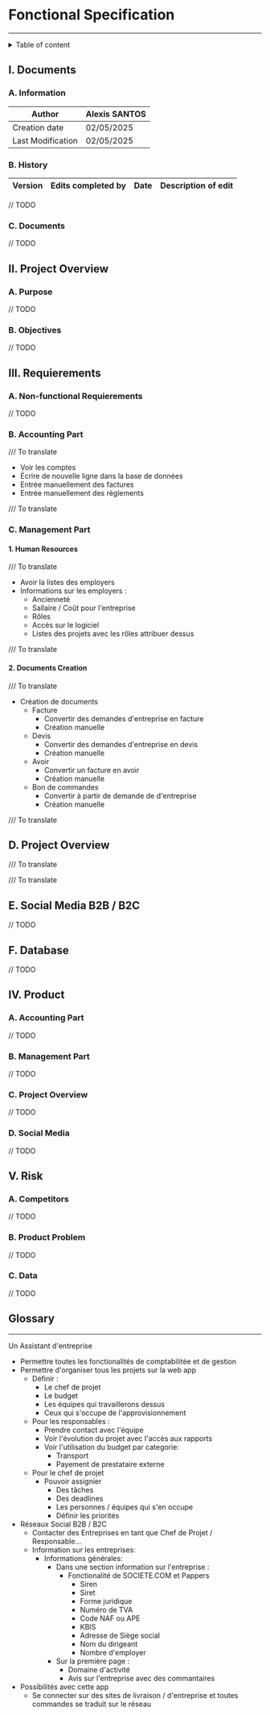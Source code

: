# Fonctional Specification

---

<details> 

<summary>Table of content</summary>

- [Fonctional Specification](#fonctional-specification)
  - [I. Documents](#i-documents)
    - [A. Information](#a-information)
    - [B. History](#b-history)
    - [C. Documents](#c-documents)
  - [II. Project Overview](#ii-project-overview)
    - [A. Purpose](#a-purpose)
    - [B. Objectives](#b-objectives)
  - [III. Requierements](#iii-requierements)
    - [A. Non-functional Requierements](#a-non-functional-requierements)
    - [B. Accounting Part](#b-accounting-part)
    - [C. Management Part](#c-management-part)
      - [1. Human Resources](#1-human-resources)
      - [2. Documents Creation](#2-documents-creation)
  - [D. Project Overview](#d-project-overview)
  - [E. Social Media B2B / B2C](#e-social-media-b2b--b2c)
  - [F. Database](#f-database)
  - [IV. Product](#iv-product)
    - [A. Accounting Part](#a-accounting-part)
    - [B. Management Part](#b-management-part)
    - [C. Project Overview](#c-project-overview)
    - [D. Social Media](#d-social-media)
  - [V. Risk](#v-risk)
    - [A. Competitors](#a-competitors)
    - [B. Product Problem](#b-product-problem)
    - [C. Data](#c-data)
  - [Glossary](#glossary)

</details>

## I. Documents

### A. Information

|Author| Alexis SANTOS |
|-|-|
| Creation date | 02/05/2025 |
| Last Modification | 02/05/2025 |

### B. History

| Version | Edits completed by | Date | Description of edit |
|-|-|-|-|
// TODO


### C. Documents

// TODO

## II. Project Overview

### A. Purpose

// TODO

### B. Objectives

// TODO

## III. Requierements

### A. Non-functional Requierements

// TODO

### B. Accounting Part

/// To translate

- Voir les comptes
- Écrire de nouvelle ligne dans la base de données
- Entrée manuellement des factures
- Entrée manuellement des règlements

/// To translate

### C. Management Part

#### 1. Human Resources

/// To translate

- Avoir la listes des employers
- Informations sur les employers :
  - Ancienneté
  - Sallaire / Coût pour l'entreprise
  - Rôles
  - Accès sur le logiciel
  - Listes des projets avec les rôles attribuer dessus

/// To translate

#### 2. Documents Creation

/// To translate

- Création de documents
  - Facture
    - Convertir des demandes d'entreprise en facture
    - Création manuelle
  - Devis
    - Convertir des demandes d'entreprise en devis
    - Création manuelle
  - Avoir
    - Convertir un facture en avoir
    - Création manuelle
  - Bon de commandes
    - Convertir à partir de demande de d'entreprise
    - Création manuelle

/// To translate

## D. Project Overview

/// To translate



/// To translate

## E. Social Media B2B / B2C

// TODO

## F. Database

// TODO

## IV. Product

### A. Accounting Part

// TODO

### B. Management Part

// TODO

### C. Project Overview

// TODO

### D. Social Media 

// TODO

## V. Risk

### A. Competitors

// TODO

### B. Product Problem

// TODO

### C. Data

// TODO

## Glossary

-----

Un Assistant d'entreprise

- Permettre toutes les fonctionalités de comptabilitée et de gestion
- Permettre d'organiser tous les projets sur la web app
  - Définir :   
    - Le chef de projet
    - Le budget
    - Les équipes qui travaillerons dessus
    - Ceux qui s'occupe de l'approvisionnement
  - Pour les responsables :
    - Prendre contact avec l'équipe
    - Voir l'évolution du projet avec l'accès aux rapports
    - Voir l'utilisation du budget par categorie:
      - Transport
      - Payement de prestataire externe
  - Pour le chef de projet
    - Pouvoir assignier 
      - Des tâches
      - Des deadlines
      - Les personnes / équipes qui s'en occupe
      - Définir les priorités
- Réseaux Social B2B / B2C
  - Contacter des Entreprises en tant que Chef de Projet / Responsable...
  - Information sur les entreprises:
    - Informations générales:
      - Dans une section information sur l'entreprise :
        - Fonctionalité de SOCIETE.COM et Pappers
          - Siren
          - Siret
          - Forme juridique
          - Numéro de TVA
          - Code NAF ou APE
          - KBIS
          - Adresse de Siège social
          - Nom du dirigeant
          - Nombre d'employer
      - Sur la première page :
        - Domaine d'activité
        - Avis sur l'entreprise avec des commantaires
- Possibilités avec cette app
  - Se connecter sur des sites de livraison / d'entreprise et toutes commandes se traduit sur le réseau 